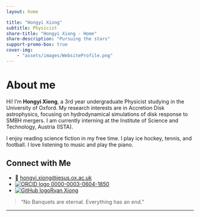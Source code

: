 ```yaml
---
layout: home

title: "Hongyi Xiong"
subtitle: Physicist
share-title: "Hongyi Xiong - Home"
share-description: "Pursuing the stars"
support-promo-box: true
cover-img:
    - "assets/images/WebsiteProfile.png"
---
```


# About me

Hi! I’m **Hongyi Xiong**, a 3rd year undergraduate Physicist studying in the University of Oxford. My research interests are in Accretion Disk astrophysics, focusing on hydrodynamical simulations of disk response to SMBH mergers. I am currently interning at the Institute of Science and Technology, Austria (ISTA). 

I enjoy reading science fiction in my free time. I play ice hockey, tennis, and football. I love listening to music and play the piano.



## Connect with Me

- 📧 [hongyi.xiong@jesus.ox.ac.uk](mailto:hongyi.xiong@jesus.ox.ac.uk)
- [![ORCID logo](https://orcid.org/sites/default/files/images/orcid_16x16.png) 0000-0003-0604-1850](https://orcid.org/0000-0003-0604-1850)
- [![GitHub logo](https://upload.wikimedia.org/wikipedia/commons/thumb/9/91/Octicons-mark-github.svg/16px-Octicons-mark-github.svg.png)Ryan Xiong](https://github.com/Nayr666-del)

> “No Banquets are eternal. Everything has an end.”

---
